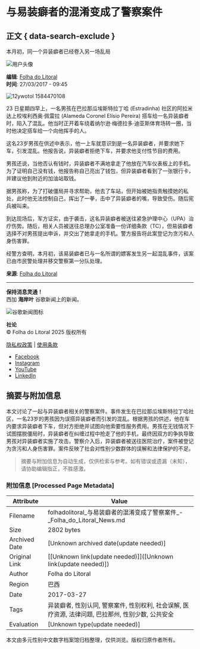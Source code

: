 # 与易装癖者的混淆变成了警察案件

## 正文 { data-search-exclude }


本月初，同一个异装癖者已经卷入另一场乱局

![用户头像](https://folhadolitoral.com.br/wp-content/uploads/2022/06/avatar_user_49_1656449423.jpg)

**编辑**: [Folha do Litoral](https://folhadolitoral.com.br/zh-CN/author/redacao/)  
**时间**: 27/03/2017 - 09:45

![12ywotol 1584470108](https://folhadolitoral.com.br/wp-content/uploads/2020/03/12ywotol_1584470108.jpg)

23 日星期四早上，一名男孩在巴拉那瓜埃斯特拉丁哈 (Estradinha) 社区的阿拉米达上校埃利西奥·佩雷拉 (Alameda Coronel Elísio Pereira) 搭车给一名异装癖者时，陷入了混乱。他当时正开着车绕着纳尔逊·梅德拉多·迪亚斯体育场转一圈，当时他决定搭车给一个向他挥手的人。

这名23岁男孩在供述中表示，他一上车就意识到是一名异装癖者，并要求她下车，引发混乱。他报告说，异装癖者拒绝下车，并要求他支付性节目的费用。

男孩还说，当他否认有钱时，异装癖者不满地拿走了他放在汽车仪表板上的手机。为了证明自己没有钱，他报告称自己亮出了钱包，但异装癖者看到了一张银行卡，并建议他到附近的加油站取钱。

据男孩称，为了打破僵局并寻求帮助，他去了车站，但开始被她指责触摸她的私处，此时他无法控制自己，挥出了一拳，击中了异装癖者的嘴，导致受伤。随后宪兵被叫来。

到达现场后，军方证实，由于袭击，这名异装癖者被送往紧急护理中心（UPA）治疗伤势。随后，相关人员被送往总理办公室准备一份详细条款（TC），但易装癖者选择不对男孩提出申诉，并交出了她拿走的手机。警方报告将此案登记为贪污和人身伤害罪。

经警方查明，本月初，该易装癖者已与一名所谓的嫖客发生另一起混乱事件，该案已由市民警处理并移交警察第一分队处理。

**来源**: [Folha do Litoral](https://folhadolitoral.com.br)

---

**保持消息灵通！**  
西加 **海岸叶** 谷歌新闻上的新闻。

![谷歌新闻图标](https://folhadolitoral.com.br/wp-content/uploads/2024/05/google.png)

**社论**  
© Folha do Litoral 2025 版权所有  

[隐私权政策](https://folhadolitoral.com.br/zh-CN/nossa-politica-de-privacidade/) | [使用条款](https://folhadolitoral.com.br/zh-CN/termos-de-uso/)  

- [Facebook](https://www.facebook.com/folhadolitoralnews)
- [Instagram](https://www.instagram.com/folhadolitoralnews)
- [YouTube](https://www.youtube.com/@FolhadoLitoralNews)
- [LinkedIn](https://www.linkedin.com/company/folha-do-litoral-news/)
<!-- tcd_original_link https://folhadolitoral.com.br/zh-CN/policia/confusao-com-travesti-vira-caso-de-policia -->


## 摘要与附加信息

<!-- tcd_abstract -->
本文讨论了一起与异装癖者相关的警察案件。事件发生在巴拉那瓜埃斯特拉丁哈社区，一名23岁的男孩因为误搭异装癖者而引发的混乱。根据男孩的供述，他在车内要求异装癖者下车，但对方拒绝并试图向他索要性服务费用。男孩在无钱情况下试图摆脱僵局时，异装癖者在纠缠过程中抢走了他的手机，最终因双方的争执导致男孩对异装癖者实施了攻击。警察介入后，异装癖者被送往医院治疗，案件被登记为贪污和人身伤害罪。案件反映了社会对性别少数群体的误解和法律保护的不足。
<!-- tcd_abstract_end -->

> 摘要与附加信息为自动生成，仅供检索与参考。如有错误或遗漏（未知），请协助编辑指正，不胜感激。

### 附加信息 [Processed Page Metadata]

| Attribute       | Value                                  |
|-----------------|----------------------------------------|
| Filename        | folhadolitoral_与易装癖者的混淆变成了警察案件_-_Folha_do_Litoral_News.md                             |
| Size            | 2802 bytes                           |
| Archived Date   | [Unknown archived date(update needed)]                             |
| Original Link   | [[Unknown link(update needed)]]([Unknown link(update needed)])                       |
| Author          | Folha do Litoral                               |
| Region          | 巴西                               |
| Date            | 2017-03-27                                 |
| Tags            | 异装癖者, 性别认同, 警察案件, 性别权利, 社会误解, 医疗资源, 法律问题, 巴拉那州, 性别少数, 公共安全                                 |
| Evaluation            | [Unknown type(update needed)]                                 |
<!-- tcd_table_end -->

本文由多元性别中文数字档案馆归档整理，仅供浏览。版权归原作者所有。
